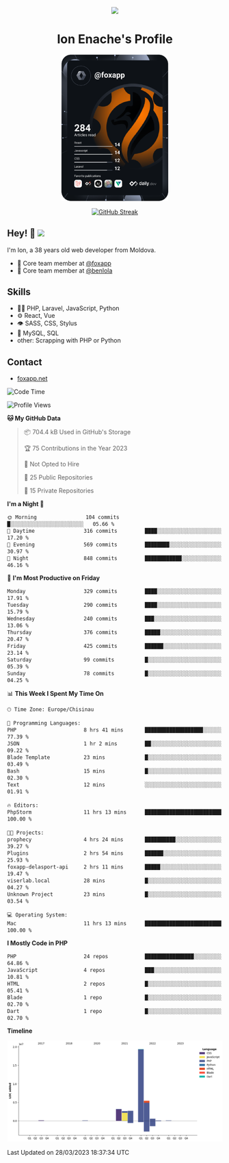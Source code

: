 <div id="header" align="center">
  <img src="https://media.giphy.com/media/M9gbBd9nbDrOTu1Mqx/giphy.gif" width="100"/>
	<h1>Ion Enache's Profile</h1>
</div>
<div align="center">
	<a href="https://app.daily.dev/foxapp"><img src="https://github.com/foxapp/foxapp/blob/master/devcard.svg" width="250" alt="Ion Enache's Dev Card"/></a>
</div>


<div align="center">
	
[![GitHub Streak](http://github-readme-streak-stats.herokuapp.com?user=foxapp&hide_border=true&date_format=M%20j%5B%2C%20Y%5D)](https://git.io/streak-stats)
	
</div>


## Hey! 👋 <img src="https://media.giphy.com/media/hvRJCLFzcasrR4ia7z/giphy.gif" width="30px"/>
I'm Ion, a 38 years old web developer from Moldova.


- 👥 Core team member at [@foxapp](https://github.com/foxapp)
- 👥 Core team member at [@benlola](https://github.com/benlola)

## Skills
- 👨‍💻 PHP, Laravel, JavaScript, Python
- ⚙️ React, Vue
- 👁️ SASS, CSS, Stylus
- 💽 MySQL, SQL
- other: Scrapping with PHP or Python

## Contact
- [foxapp.net](https://www.foxapp.net)

<!--START_SECTION:waka-->
![Code Time](http://img.shields.io/badge/Code%20Time-1%2C275%20hrs%2025%20mins-blue)

![Profile Views](http://img.shields.io/badge/Profile%20Views-1-blue)

**🐱 My GitHub Data** 

> 📦 704.4 kB Used in GitHub's Storage 
 > 
> 🏆 75 Contributions in the Year 2023
 > 
> 🚫 Not Opted to Hire
 > 
> 📜 25 Public Repositories 
 > 
> 🔑 15 Private Repositories 
 > 
**I'm a Night 🦉** 

```text
🌞 Morning                104 commits         █░░░░░░░░░░░░░░░░░░░░░░░░   05.66 % 
🌆 Daytime                316 commits         ████░░░░░░░░░░░░░░░░░░░░░   17.20 % 
🌃 Evening                569 commits         ████████░░░░░░░░░░░░░░░░░   30.97 % 
🌙 Night                  848 commits         ████████████░░░░░░░░░░░░░   46.16 % 
```
📅 **I'm Most Productive on Friday** 

```text
Monday                   329 commits         ████░░░░░░░░░░░░░░░░░░░░░   17.91 % 
Tuesday                  290 commits         ████░░░░░░░░░░░░░░░░░░░░░   15.79 % 
Wednesday                240 commits         ███░░░░░░░░░░░░░░░░░░░░░░   13.06 % 
Thursday                 376 commits         █████░░░░░░░░░░░░░░░░░░░░   20.47 % 
Friday                   425 commits         ██████░░░░░░░░░░░░░░░░░░░   23.14 % 
Saturday                 99 commits          █░░░░░░░░░░░░░░░░░░░░░░░░   05.39 % 
Sunday                   78 commits          █░░░░░░░░░░░░░░░░░░░░░░░░   04.25 % 
```


📊 **This Week I Spent My Time On** 

```text
🕑︎ Time Zone: Europe/Chisinau

💬 Programming Languages: 
PHP                      8 hrs 41 mins       ███████████████████░░░░░░   77.39 % 
JSON                     1 hr 2 mins         ██░░░░░░░░░░░░░░░░░░░░░░░   09.22 % 
Blade Template           23 mins             █░░░░░░░░░░░░░░░░░░░░░░░░   03.49 % 
Bash                     15 mins             █░░░░░░░░░░░░░░░░░░░░░░░░   02.30 % 
Text                     12 mins             ░░░░░░░░░░░░░░░░░░░░░░░░░   01.91 % 

🔥 Editors: 
PhpStorm                 11 hrs 13 mins      █████████████████████████   100.00 % 

🐱‍💻 Projects: 
prophecy                 4 hrs 24 mins       ██████████░░░░░░░░░░░░░░░   39.27 % 
Plugins                  2 hrs 54 mins       ██████░░░░░░░░░░░░░░░░░░░   25.93 % 
foxapp-delasport-api     2 hrs 11 mins       █████░░░░░░░░░░░░░░░░░░░░   19.47 % 
viserlab.local           28 mins             █░░░░░░░░░░░░░░░░░░░░░░░░   04.27 % 
Unknown Project          23 mins             █░░░░░░░░░░░░░░░░░░░░░░░░   03.54 % 

💻 Operating System: 
Mac                      11 hrs 13 mins      █████████████████████████   100.00 % 
```

**I Mostly Code in PHP** 

```text
PHP                      24 repos            ████████████████░░░░░░░░░   64.86 % 
JavaScript               4 repos             ███░░░░░░░░░░░░░░░░░░░░░░   10.81 % 
HTML                     2 repos             █░░░░░░░░░░░░░░░░░░░░░░░░   05.41 % 
Blade                    1 repo              █░░░░░░░░░░░░░░░░░░░░░░░░   02.70 % 
Dart                     1 repo              █░░░░░░░░░░░░░░░░░░░░░░░░   02.70 % 
```



**Timeline**

![Lines of Code chart](https://raw.githubusercontent.com/foxapp/foxapp/master/assets/bar_graph.png)


 Last Updated on 28/03/2023 18:37:34 UTC
<!--END_SECTION:waka-->

